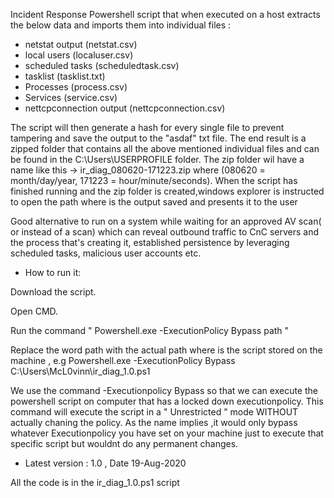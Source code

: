 Incident Response Powershell script that when executed on a host extracts the below data and imports them into individual files :

 - netstat output (netstat.csv)
 - local users (localuser.csv)
 - scheduled tasks (scheduledtask.csv)
 - tasklist (tasklist.txt)
- Processes (process.csv)
- Services (service.csv)
- nettcpconnection output (nettcpconnection.csv)

The script will then generate a hash for every single  file to prevent tampering and save the output to the "asdaf" txt file.
The end result is a zipped folder that contains all the above mentioned individual files and can be found in the C:\Users\USERPROFILE folder.
The zip folder wil have a name like this -> ir_diag_080620-171223.zip where (080620 = month/day/year, 171223 = hour/minute/seconds).
When the script has finished running and the zip folder is created,windows explorer is instructed to open the path where is the output saved and presents it to the user

Good alternative to run on a system while waiting for an approved AV scan( or instead of a scan) which can reveal outbound traffic to CnC servers and the process that's creating it, established persistence by leveraging scheduled tasks, malicious user accounts etc.

- How to run it:

Download the script.

Open CMD.

Run the command " Powershell.exe -ExecutionPolicy Bypass path "

Replace the word path with the actual path where is the script stored on the machine , e.g Powershell.exe -ExecutionPolicy Bypass C:\Users\McL0vinn\ir_diag_1.0.ps1

We use the command -Executionpolicy Bypass so that we can execute the powershell script on computer that has a locked down executionpolicy.
This command will execute the script  in a " Unrestricted " mode WITHOUT actually chaning the policy.
As the name implies ,it would only bypass whatever Executionpolicy you have set on your machine just to execute that specific script but wouldnt do any permanent changes.


- Latest version : 1.0 , Date 19-Aug-2020

All the code is in the ir_diag_1.0.ps1 script
